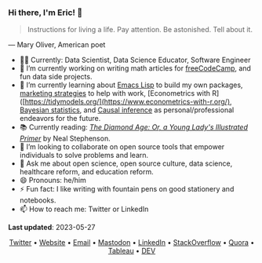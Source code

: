 ### Hi there, I'm Eric! :wave:

<blockquote cite="https://www.goodreads.com/quotes/62038-instructions-for-living-a-life-pay-attention-be-astonished-tell">
    <p>Instructions for living a life. Pay attention. Be astonished. Tell about it.</p>
</blockquote>

— Mary Oliver, American poet

- :technologist: Currently: Data Scientist, Data Science Educator, Software Engineer
- :telescope: I’m currently working on writing math articles for [freeCodeCamp](https://www.freecodecamp.org/news/), and fun data side projects.
- :seedling: I’m currently learning about [Emacs Lisp](https://www.gnu.org/software/emacs/manual/html_node/elisp/) to build my own packages, [marketing strategies](https://en.wikipedia.org/wiki/Marketing_strategy) to help with work, [Econometrics with R]([https://tidymodels.org/](https://www.econometrics-with-r.org/), [Bayesian statistics](https://www.bayesrulesbook.com/), and [Causal inference](https://matheusfacure.github.io/python-causality-handbook/landing-page.html) as personal/professional endeavors for the future.
- :books: Currently reading: [_The Diamond Age: Or, a Young Lady's Illustrated Primer_](https://bookshop.org/p/books/the-diamond-age-or-a-young-lady-s-illustrated-primer-neal-stephenson/8466804?ean=9780553380965) by Neal Stephenson.
- :dancers: I’m looking to collaborate on open source tools that empower individuals to solve problems and learn.
- :speech_balloon: Ask me about open science, open source culture, data science, healthcare reform, and education reform.
- :smile:  Pronouns: he/him
- :zap: Fun fact: I like writing with fountain pens on good stationery and notebooks.
- :mailbox: How to reach me: Twitter or LinkedIn

**Last updated**: 2023-05-27

<div align="center">
  <a href='https://twitter.com/erictleung'>Twitter</a> •
  <a href='https://erictleung.com'>Website</a> •
  <a href="mailto:erictleung&commat;outlook&period;com"> Email</a> •
  <a rel="me" href="https://mastodon.social/@erictleung">Mastodon</a> •
  <a href='https://linkedin.com/in/erictleung'>LinkedIn</a> •
  <a href='https://stackoverflow.com/users/6873133/eric-leung'>StackOverflow</a> •
  <a href='https://www.quora.com/profile/Eric-Leung-2'>Quora</a> •
  <a href='https://public.tableau.com/app/profile/erictleung'>Tableau</a> •
  <a href='https://dev.to/erictleung'>DEV</a>
</div>
